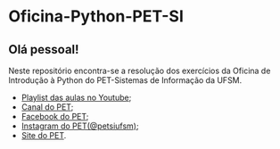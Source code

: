 # Oficina-Python-PET-SI
## Olá pessoal! 
Neste repositório encontra-se a resolução dos exercícios da Oficina de Introdução à Python do PET-Sistemas de Informação da UFSM. 
- [Playlist das aulas no Youtube](https://youtube.com/playlist?list=PLQcgNQAW76VuUze8nJhyVp98EK0ljjlZ-);
- [Canal do PET](https://www.youtube.com/channel/UCSyEng9wvMQHDkge3q4rjog);
- [Facebook do PET](https://www.facebook.com/pet.si.ufsm/);
- [Instagram do PET(@petsiufsm)](https://www.instagram.com/petsiufsm/?hl=pt-br);
- [Site do PET](https://www.ufsm.br/pet/sistemas-de-informacao/).
